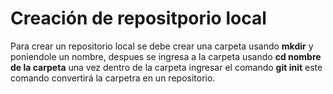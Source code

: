 # Creación de repositporio local

Para crear un repositorio local se debe crear una carpeta usando **mkdir** y poniendole un nombre, despues se ingresa a la carpeta usando **cd nombre de la carpeta** una vez dentro de la carpeta ingresar el comando **git init** este comando convertirá la carpetra en un repositorio.
